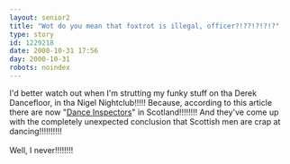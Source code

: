 ```yaml
---
layout: senior2
title: "Wot do you mean that foxtrot is illegal, officer?!??!?!?!?"
type: story
id: 1229218
date: 2000-10-31 17:56
day: 2000-10-31
robots: noindex
---
```

I'd better watch out when I'm strutting my funky stuff on tha Derek Dancefloor, in tha Nigel Nightclub!!!!! Because, according to this article there are now "<a href="http://www.theherald.co.uk/news/archive/31-10-19100-23-51-52.html">Dance Inspectors</a>" in Scotland!!!!!!!! And they've come up with the completely unexpected conclusion that Scottish men are crap at dancing!!!!!!!!!!<br/> <br/>Well, I never!!!!!!!!
